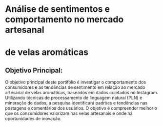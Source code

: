 # Análise de sentimentos e comportamento no mercado artesanal
# de velas aromáticas

## Objetivo Principal:

O objetivo principal deste portifólio é investigar o 
comportamento dos consumidores e as tendências de sentimento em relação 
ao mercado artesanal de velas aromáticas, baseados em dados coletados no Instagram. 
Utilizando técnicas de processamento de linguagem natural (PLN) e 
mineração de dados, a pesquisa identificará padrões e tendências nas 
postagens e comentários dos usuários. O objetivo é compreender melhor o 
que os consumidores valorizam nas velas artesanais e onde há oportunidades 
de inovação.
